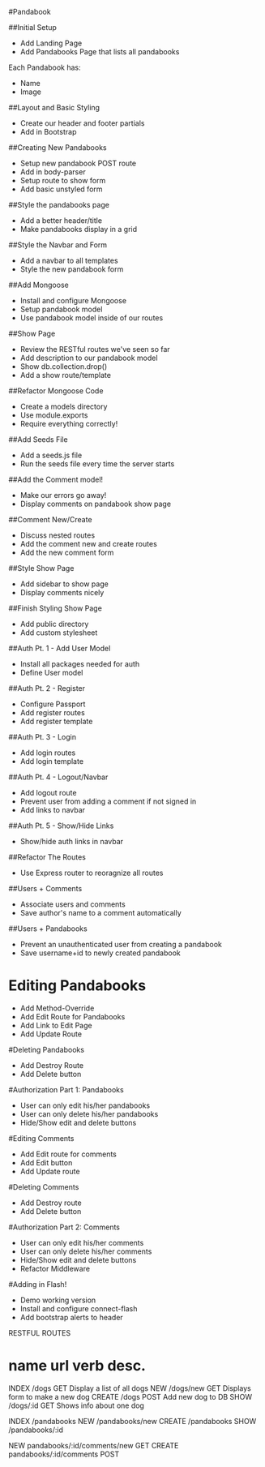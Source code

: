#Pandabook

##Initial Setup
* Add Landing Page
* Add Pandabooks Page that lists all pandabooks

Each Pandabook has:
   * Name
   * Image

##Layout and Basic Styling
* Create our header and footer partials
* Add in Bootstrap

##Creating New Pandabooks
* Setup new pandabook POST route
* Add in body-parser
* Setup route to show form
* Add basic unstyled form

##Style the pandabooks page
* Add a better header/title
* Make pandabooks display in a grid

##Style the Navbar and Form
* Add a navbar to all templates
* Style the new pandabook form

##Add Mongoose
* Install and configure Mongoose
* Setup pandabook model
* Use pandabook model inside of our routes

##Show Page
* Review the RESTful routes we've seen so far
* Add description to our pandabook model
* Show db.collection.drop()
* Add a show route/template

##Refactor Mongoose Code
* Create a models directory
* Use module.exports
* Require everything correctly!

##Add Seeds File
* Add a seeds.js file
* Run the seeds file every time the server starts

##Add the Comment model!
* Make our errors go away!
* Display comments on pandabook show page

##Comment New/Create
* Discuss nested routes
* Add the comment new and create routes
* Add the new comment form

##Style Show Page
* Add sidebar to show page
* Display comments nicely

##Finish Styling Show Page
* Add public directory
* Add custom stylesheet

##Auth Pt. 1 - Add User Model
* Install all packages needed for auth
* Define User model 

##Auth Pt. 2 - Register
* Configure Passport
* Add register routes
* Add register template

##Auth Pt. 3 - Login
* Add login routes
* Add login template

##Auth Pt. 4 - Logout/Navbar
* Add logout route
* Prevent user from adding a comment if not signed in
* Add links to navbar

##Auth Pt. 5 - Show/Hide Links
* Show/hide auth links in navbar 

##Refactor The Routes
* Use Express router to reoragnize all routes

##Users + Comments
* Associate users and comments
* Save author's name to a comment automatically

##Users + Pandabooks
* Prevent an unauthenticated user from creating a pandabook
* Save username+id to newly created pandabook

# Editing Pandabooks
* Add Method-Override
* Add Edit Route for Pandabooks
* Add Link to Edit Page
* Add Update Route

#Deleting Pandabooks
* Add Destroy Route
* Add Delete button

#Authorization Part 1: Pandabooks
* User can only edit his/her pandabooks
* User can only delete his/her pandabooks
* Hide/Show edit and delete buttons

#Editing Comments
* Add Edit route for comments
* Add Edit button
* Add Update route

<!--/pandabooks/:id/edit-->
<!--/pandabooks/:id/comments/:comment_id/edit-->

#Deleting Comments
* Add Destroy route
* Add Delete button

#Authorization Part 2: Comments
* User can only edit his/her comments
* User can only delete his/her comments
* Hide/Show edit and delete buttons
* Refactor Middleware

#Adding in Flash!
* Demo working version
* Install and configure connect-flash
* Add bootstrap alerts to header


RESTFUL ROUTES

name      url      verb    desc.
===============================================
INDEX   /dogs      GET   Display a list of all dogs
NEW     /dogs/new  GET   Displays form to make a new dog
CREATE  /dogs      POST  Add new dog to DB
SHOW    /dogs/:id  GET   Shows info about one dog

INDEX   /pandabooks
NEW     /pandabooks/new
CREATE  /pandabooks
SHOW    /pandabooks/:id

NEW     pandabooks/:id/comments/new    GET
CREATE  pandabooks/:id/comments      POST